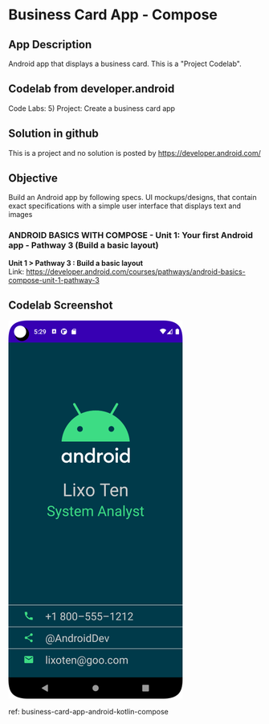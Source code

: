 # Business Card App - Compose

## App Description
Android app that displays a business card. 
This is a "Project Codelab".

## Codelab from developer.android
Code Labs:
5) Project: Create a business card app

## Solution in github
This is a project and no solution is posted by https://developer.android.com/

## Objective
Build an Android app by following specs. UI mockups/designs, that contain exact specifications with 
a simple user interface that displays text and images

### ANDROID BASICS WITH COMPOSE - Unit 1: Your first Android app - Pathway 3 (Build a basic layout)
**Unit 1 > Pathway 3 : Build a basic layout**  
Link: https://developer.android.com/courses/pathways/android-basics-compose-unit-1-pathway-3

## Codelab Screenshot
![](screenshot_01.png)

ref: business-card-app-android-kotlin-compose


